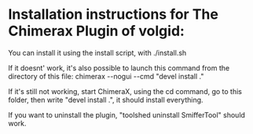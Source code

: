 # Installation instructions for The Chimerax Plugin of volgid:

You can install it using the install script, with ./install.sh

If it doesnt' work, it's also possible to launch this command from the directory of this file: 
chimerax --nogui --cmd "devel install ."

If it's still not working, start ChimeraX, using the cd command, go to this folder, 
then write "devel install .", it should install everything.

If you want to uninstall the plugin, "toolshed uninstall SmifferTool" should work.
